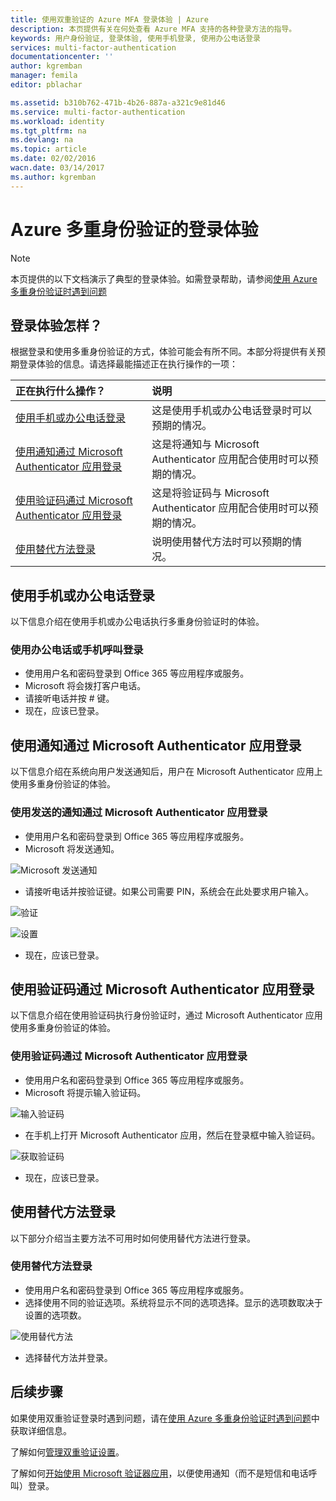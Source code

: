 ```yaml
---
title: 使用双重验证的 Azure MFA 登录体验 | Azure
description: 本页提供有关在何处查看 Azure MFA 支持的各种登录方法的指导。
keywords: 用户身份验证, 登录体验, 使用手机登录, 使用办公电话登录
services: multi-factor-authentication
documentationcenter: ''
author: kgremban
manager: femila
editor: pblachar

ms.assetid: b310b762-471b-4b26-887a-a321c9e81d46
ms.service: multi-factor-authentication
ms.workload: identity
ms.tgt_pltfrm: na
ms.devlang: na
ms.topic: article
ms.date: 02/02/2016
wacn.date: 03/14/2017
ms.author: kgremban
---
```


# Azure 多重身份验证的登录体验
> [!NOTE]
本页提供的以下文档演示了典型的登录体验。如需登录帮助，请参阅[使用 Azure 多重身份验证时遇到问题](./multi-factor-authentication-end-user-manage-settings.md)
>
>

## 登录体验怎样？
根据登录和使用多重身份验证的方式，体验可能会有所不同。本部分将提供有关预期登录体验的信息。请选择最能描述正在执行操作的一项：

| 正在执行什么操作？ | 说明 |
|:--- |:--- |
| [使用手机或办公电话登录](#signing-in-with-mobile-or-office-phone) |这是使用手机或办公电话登录时可以预期的情况。 |
| [使用通知通过 Microsoft Authenticator 应用登录](#signing-in-with-the-microsoft-authenticator-app-using-notification) |这是将通知与 Microsoft Authenticator 应用配合使用时可以预期的情况。 |
| [使用验证码通过 Microsoft Authenticator 应用登录](#signing-in-with-the-microsoft-authenticator-app-using-verification-code) |这是将验证码与 Microsoft Authenticator 应用配合使用时可以预期的情况。 |
| [使用替代方法登录](#signing-in-with-an-alternate-method) |说明使用替代方法时可以预期的情况。 |

## 使用手机或办公电话登录  <a name="signing-in-with-mobile-or-office-phone"></a>

以下信息介绍在使用手机或办公电话执行多重身份验证时的体验。

### 使用办公电话或手机呼叫登录
- 使用用户名和密码登录到 Office 365 等应用程序或服务。
- Microsoft 将会拨打客户电话。
- 请接听电话并按 # 键。
- 现在，应该已登录。

## 使用通知通过 Microsoft Authenticator 应用登录  <a name="signing-in-with-the-microsoft-authenticator-app-using-notification"></a>
以下信息介绍在系统向用户发送通知后，用户在 Microsoft Authenticator 应用上使用多重身份验证的体验。

### 使用发送的通知通过 Microsoft Authenticator 应用登录
- 使用用户名和密码登录到 Office 365 等应用程序或服务。
- Microsoft 将发送通知。

![Microsoft 发送通知](./media/multi-factor-authentication-end-user-signin/notify.png)

- 请接听电话并按验证键。如果公司需要 PIN，系统会在此处要求用户输入。

![验证](./media/multi-factor-authentication-end-user-signin/phone2.png)  

![设置](./media/multi-factor-authentication-end-user-first-time/scan3.png)  

- 现在，应该已登录。

## 使用验证码通过 Microsoft Authenticator 应用登录  <a name="signing-in-with-the-microsoft-authenticator-app-using-verification-code"></a>

以下信息介绍在使用验证码执行身份验证时，通过 Microsoft Authenticator 应用使用多重身份验证的体验。

### 使用验证码通过 Microsoft Authenticator 应用登录
- 使用用户名和密码登录到 Office 365 等应用程序或服务。
- Microsoft 将提示输入验证码。

![输入验证码](./media/multi-factor-authentication-end-user-signin/verify3.png)  

- 在手机上打开 Microsoft Authenticator 应用，然后在登录框中输入验证码。

![获取验证码](./media/multi-factor-authentication-end-user-signin/phone3.png)  

- 现在，应该已登录。

## 使用替代方法登录  <a name="signing-in-with-an-alternate-method"></a>
以下部分介绍当主要方法不可用时如何使用替代方法进行登录。

### 使用替代方法登录
- 使用用户名和密码登录到 Office 365 等应用程序或服务。
- 选择使用不同的验证选项。系统将显示不同的选项选择。显示的选项数取决于设置的选项数。

![使用替代方法](./media/multi-factor-authentication-end-user-signin/alt.png)

- 选择替代方法并登录。

## 后续步骤

如果使用双重验证登录时遇到问题，请在[使用 Azure 多重身份验证时遇到问题](./multi-factor-authentication-end-user-troubleshoot.md)中获取详细信息。

了解如何[管理双重验证设置](./multi-factor-authentication-end-user-manage-settings.md)。

了解如何[开始使用 Microsoft 验证器应用](./microsoft-authenticator-app-how-to.md)，以便使用通知（而不是短信和电话呼叫）登录。

<!---HONumber=Mooncake_0306_2017-->
<!---Update_Description: wording update -->